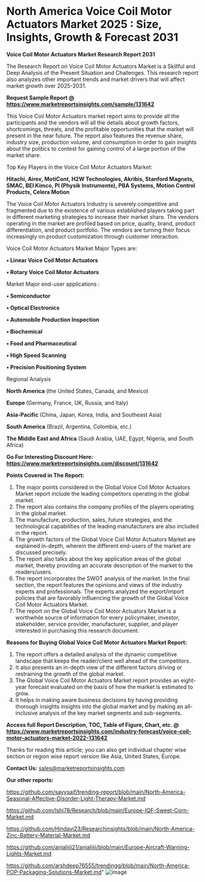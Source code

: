 # North America Voice Coil Motor Actuators Market 2025 : Size, Insights, Growth & Forecast 2031

<strong>Voice Coil Motor Actuators Market Research Report 2031</strong>

The Research Report on Voice Coil Motor Actuators Market is a Skillful and Deep Analysis of the Present Situation and Challenges. This research report also analyzes other important trends and market drivers that will affect market growth over 2025-2031.

<strong>Request Sample Report @ <a href=https://www.marketreportsinsights.com/sample/131642>https://www.marketreportsinsights.com/sample/131642</a></strong>

This Voice Coil Motor Actuators market report aims to provide all the participants and the vendors will all the details about growth factors, shortcomings, threats, and the profitable opportunities that the market will present in the near future. The report also features the revenue share, industry size, production volume, and consumption in order to gain insights about the politics to contest for gaining control of a large portion of the market share.

Top Key Players in the Voice Coil Motor Actuators Market:

<strong>Hitachi, Airex, MotiCont, H2W Technologies, Akribis, Stanford Magnets, SMAC, BEI Kimco, PI (Physik Instrumente), PBA Systems, Motion Control Products, Celera Motion</strong>

The Voice Coil Motor Actuators Industry is severely competitive and fragmented due to the existence of various established players taking part in different marketing strategies to increase their market share. The vendors operating in the market are profiled based on price, quality, brand, product differentiation, and product portfolio. The vendors are turning their focus increasingly on product customization through customer interaction.

Voice Coil Motor Actuators Market Major Types are:

<strong>• Linear Voice Coil Motor Actuators

• Rotary Voice Coil Motor Actuators</strong>

Market Major end-user applications :

<strong>• Semiconductor

• Optical Electronics

• Automobile Production Inspection

• Biochemical

• Food and Pharmaceutical

• High Speed Scanning

• Precision Positioning System</strong>

Regional Analysis

</u><strong><b>North America</b></strong> (the United States, Canada, and Mexico)

<strong><b>Europe </b></strong>(Germany, France, UK, Russia, and Italy)

<strong><b>Asia-Pacific</b></strong> (China, Japan, Korea, India, and Southeast Asia)

<strong><b>South America</b></strong> (Brazil, Argentina, Colombia, etc.)

<strong><b>The Middle East and Africa</b></strong> (Saudi Arabia, UAE, Egypt, Nigeria, and South Africa)

<strong>Go For Interesting Discount Here: <a href=https://www.marketreportsinsights.com/discount/131642>https://www.marketreportsinsights.com/discount/131642</a></strong>

<strong>Points Covered in The Report:</strong>
<ol>
  <li>The major points considered in the Global Voice Coil Motor Actuators Market report include the leading competitors operating in the global market.</li>
  <li>The report also contains the company profiles of the players operating in the global market.</li>
  <li>The manufacture, production, sales, future strategies, and the technological capabilities of the leading manufacturers are also included in the report.</li>
  <li>The growth factors of the Global Voice Coil Motor Actuators Market are explained in-depth, wherein the different end-users of the market are discussed precisely.</li>
  <li>The report also talks about the key application areas of the global market, thereby providing an accurate description of the market to the readers/users.</li>
  <li>The report incorporates the SWOT analysis of the market. In the final section, the report features the opinions and views of the industry experts and professionals. The experts analyzed the export/import policies that are favorably influencing the growth of the Global Voice Coil Motor Actuators Market.</li>
  <li>The report on the Global Voice Coil Motor Actuators Market is a worthwhile source of information for every policymaker, investor, stakeholder, service provider, manufacturer, supplier, and player interested in purchasing this research document.</li>
</ol>
<strong>Reasons for Buying Global Voice Coil Motor Actuators Market Report:</strong>

<ol>
  <li>The report offers a detailed analysis of the dynamic competitive landscape that keeps the reader/client well ahead of the competitors.</li>
  <li>It also presents an in-depth view of the different factors driving or restraining the growth of the global market.</li>
  <li>The Global Voice Coil Motor Actuators Market report provides an eight-year forecast evaluated on the basis of how the market is estimated to grow.</li>
  <li>It helps in making aware business decisions by having providing thorough insights insights into the global market and by making an all-inclusive analysis of the key market segments and sub-segments.</li>
</ol>
<strong>Access full Report Description, TOC, Table of Figure, Chart, etc. @ <a href=https://www.marketreportsinsights.com/industry-forecast/voice-coil-motor-actuators-market-2022-131642>https://www.marketreportsinsights.com/industry-forecast/voice-coil-motor-actuators-market-2022-131642</a></strong>


Thanks for reading this article; you can also get individual chapter wise section or region wise report version like Asia, United States, Europe.

<strong>Contact Us:</strong>
sales@marketreportsinsights.com

<strong>Our other reports:</strong>

<a href=https://github.com/sayysaif/trending-report/blob/main/North-America-Seasonal-Affective-Disorder-Light-Therapy-Market.md>https://github.com/sayysaif/trending-report/blob/main/North-America-Seasonal-Affective-Disorder-Light-Therapy-Market.md</a>

<a href=https://github.com/Ishi78/Research/blob/main/Europe-IQF-Sweet-Corn-Market.md>https://github.com/Ishi78/Research/blob/main/Europe-IQF-Sweet-Corn-Market.md</a>

<a href=https://github.com/Hindavi23/Researchinsights/blob/main/North-America-Zinc-Battery-Material-Market.md>https://github.com/Hindavi23/Researchinsights/blob/main/North-America-Zinc-Battery-Material-Market.md</a>

<a href=https://github.com/anjaliiii21/anjaliiii/blob/main/Europe-Aircraft-Warning-Lights-Market.md>https://github.com/anjaliiii21/anjaliiii/blob/main/Europe-Aircraft-Warning-Lights-Market.md</a>

<a href=https://github.com/arshdeep76555/trendingg/blob/main/North-America-POP-Packaging-Solutions-Market.md>https://github.com/arshdeep76555/trendingg/blob/main/North-America-POP-Packaging-Solutions-Market.md</a>"
![image](https://github.com/user-attachments/assets/5082bb06-2c63-4e56-9a2e-c867668422d2)

